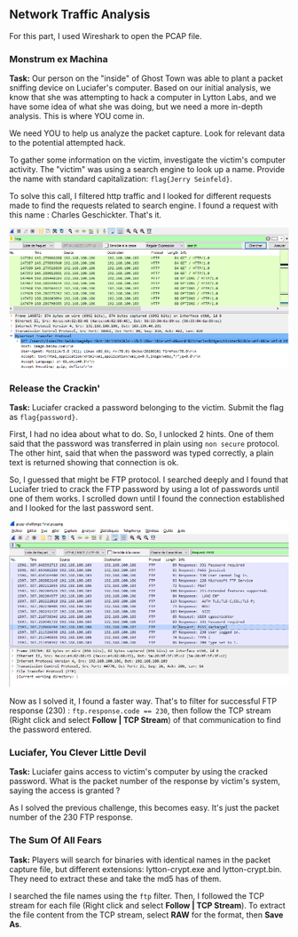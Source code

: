 ## Network Traffic Analysis
For this part, I used Wireshark to open the PCAP file.

### Monstrum ex Machina
**Task:**
Our person on the "inside" of Ghost Town was able to plant a
packet sniffing device on Luciafer's computer. Based on our
initial analysis, we know that she was attempting to hack a
computer in Lytton Labs, and we have some idea of what she
was doing, but we need a more in-depth analysis. This is where
YOU come in.

We need YOU to help us analyze the packet capture. Look for
relevant data to the potential attempted hack.

To gather some information on the victim, investigate the
victim's computer activity. The "victim" was using a search
engine to look up a name. Provide the name with standard
capitalization: `flag{Jerry Seinfeld}`.

To solve this call, I filtered http traffic and I looked for different requests made to find the requests related to search engine. I found a request with this name : Charles Geschickter. That's it.

![http traffic wireshark](https://raw.githubusercontent.com/hhassen/writeup_deadface_2021/main/images/monstrum_ex_machina.png)


### Release the Crackin'
**Task:** Luciafer cracked a password belonging to the victim. Submit the flag as `flag{password}`.

First, I had no idea about what to do. So, I unlocked 2 hints. One of them said that the password was transferred in plain using `non secure` protocol. The other hint, said that when the password was typed correctly, a plain text is returned showing that connection is ok.

So, I guessed that might be FTP protocol. I searched deeply and I found that Luciafer tried to crack the FTP password by using a lot of passwords until one of them works. I scrolled down until I found the connection established and I looked for the last password sent.

![FTP password wireshark](https://raw.githubusercontent.com/hhassen/writeup_deadface_2021/main/images/tcp_passwd.png)

Now as I solved it, I found a faster way. That's to filter for successful FTP response (230) : `ftp.response.code == 230`, then follow the TCP stream (Right click and select **Follow | TCP Stream**) of that communication to find the password entered.

### Luciafer, You Clever Little Devil
**Task:** Luciafer gains access to victim's computer by using the cracked password. What is the packet number of the response by victim's system, saying the access is granted ?

As I solved the previous challenge, this becomes easy. It's just the packet number of the 230 FTP response.

### The Sum Of All Fears

**Task:** Players will search for binaries with identical names in the packet capture file, but different extensions: lytton-crypt.exe and lytton-crypt.bin. They need to extract these and take the md5 has of them.

I searched the file names using the `ftp` filter. Then, I followed the TCP stream for each file (Right click and select **Follow | TCP Stream**). To extract the file content from the TCP stream, select **RAW** for the format, then **Save As**.